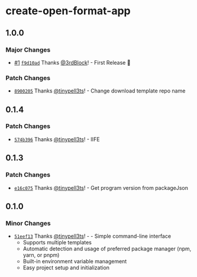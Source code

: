 # create-open-format-app

## 1.0.0

### Major Changes

- [#1](https://github.com/open-format/create-open-format-app/pull/1) [`f9d10ad`](https://github.com/open-format/create-open-format-app/commit/f9d10addd839ed61b5b656c4ff6b3bc179e24012) Thanks [@3rdBlock](https://github.com/3rdBlock)! - First Release 🚀

### Patch Changes

- [`8900205`](https://github.com/open-format/create-open-format-app/commit/89002052dc5d22244e278ed8444d5f328a4df7ce) Thanks [@tinypell3ts](https://github.com/tinypell3ts)! - Change download template repo name

## 0.1.4

### Patch Changes

- [`574b396`](https://github.com/open-format/create-open-format-app/commit/574b396f2bc8299afec4bb223fe1ee7e5462fce6) Thanks [@tinypell3ts](https://github.com/tinypell3ts)! - IIFE

## 0.1.3

### Patch Changes

- [`e16c075`](https://github.com/open-format/create-open-format-app/commit/e16c075df1c26fb98ccc7f934170560e4f33aa7a) Thanks [@tinypell3ts](https://github.com/tinypell3ts)! - Get program version from packageJson

## 0.1.0

### Minor Changes

- [`51eef13`](https://github.com/open-format/create-open-format-app/commit/51eef1330e755138e41adae1e8c7a4bf0254d8c0) Thanks [@tinypell3ts](https://github.com/tinypell3ts)! - - Simple command-line interface
  - Supports multiple templates
  - Automatic detection and usage of preferred package manager (npm, yarn, or pnpm)
  - Built-in environment variable management
  - Easy project setup and initialization
